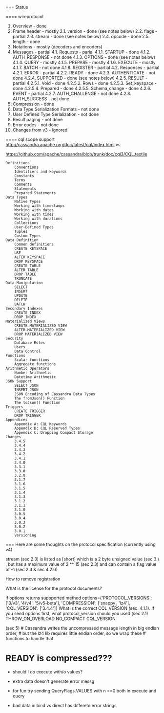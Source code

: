 

=== Status

==== wireprotocol

  1. Overview - done
  2. Frame header - mostly
    2.1. version - done (see notes below)
    2.2. flags - partial
    2.3. stream - done (see notes below)
    2.4. opcode - done
    2.5. length - done
  3. Notations - mostly (decoders and encoders)
  4. Messages - partial
    4.1. Requests - parial
      4.1.1. STARTUP - done
      4.1.2. AUTH_RESPONSE - not done
      4.1.3. OPTIONS - done (see notes below)
      4.1.4. QUERY - mostly
      4.1.5. PREPARE - mostly
      4.1.6. EXECUTE - mostly
      4.1.7. BATCH - not done
      4.1.8. REGISTER - partial
    4.2. Responses - partial
      4.2.1. ERROR - partial
      4.2.2. READY - done
      4.2.3. AUTHENTICATE - not done
      4.2.4. SUPPORTED - done (see notes below)
      4.2.5. RESULT - partial 
        4.2.5.1. Void - done
        4.2.5.2. Rows - done
        4.2.5.3. Set_keyspace - done
        4.2.5.4. Prepared - done
        4.2.5.5. Schema_change - done
      4.2.6. EVENT - partial
      4.2.7. AUTH_CHALLENGE - not done
      4.2.8. AUTH_SUCCESS - not done
  5. Compression - done
  6. Data Type Serialization Formats - not done
  7. User Defined Type Serialization - not done
  8. Result paging - not done
  9. Error codes - not done
  10. Changes from v3 - ignored

==== cql scope support
http://cassandra.apache.org/doc/latest/cql/index.html
vs

https://github.com/apache/cassandra/blob/trunk/doc/cql3/CQL.textile


    Definitions
        Conventions
        Identifiers and keywords
        Constants
        Terms
        Comments
        Statements
        Prepared Statements
    Data Types
        Native Types
        Working with timestamps
        Working with dates
        Working with times
        Working with durations
        Collections
        User-Defined Types
        Tuples
        Custom Types
    Data Definition
        Common definitions
        CREATE KEYSPACE
        USE
        ALTER KEYSPACE
        DROP KEYSPACE
        CREATE TABLE
        ALTER TABLE
        DROP TABLE
        TRUNCATE
    Data Manipulation
        SELECT
        INSERT
        UPDATE
        DELETE
        BATCH
    Secondary Indexes
        CREATE INDEX
        DROP INDEX
    Materialized Views
        CREATE MATERIALIZED VIEW
        ALTER MATERIALIZED VIEW
        DROP MATERIALIZED VIEW
    Security
        Database Roles
        Users
        Data Control
    Functions
        Scalar functions
        Aggregate functions
    Arithmetic Operators
        Number Arithmetic
        Datetime Arithmetic
    JSON Support
        SELECT JSON
        INSERT JSON
        JSON Encoding of Cassandra Data Types
        The fromJson() Function
        The toJson() Function
    Triggers
        CREATE TRIGGER
        DROP TRIGGER
    Appendices
        Appendix A: CQL Keywords
        Appendix B: CQL Reserved Types
        Appendix C: Dropping Compact Storage
    Changes
        3.4.5
        3.4.4
        3.4.3
        3.4.2
        3.4.1
        3.4.0
        3.3.1
        3.3.0
        3.2.0
        3.1.7
        3.1.6
        3.1.5
        3.1.4
        3.1.3
        3.1.2
        3.1.1
        3.1.0
        3.0.5
        3.0.4
        3.0.3
        3.0.2
        3.0.1
        Versioning



=== Here are some thoughts on the protocol specification (currently using v4)

stream (sec 2.3) is listed as [short] which is a 2 byte unsigned value (sec 3.) , but has a maximum value of
2 ** 15 (sec 2.3) and can contain a flag value of -1 (sec 2.3 & sec 4.2.6)

How to remove registration

What is the license for the protocol documents?

if options returns supoported method options={'PROTOCOL_VERSIONS': ['3/v3', '4/v4', '5/v5-beta'], 'COMPRESSION': ['snappy', 'lz4'], 'CQL_VERSION': ['3.4.4']}
What is the correct CQL_VERSION (sec. 4.1.1).  If you send options first, what protocol_version should you used (sec 2.1)   THROW_ON_OVERLOAD  NO_COMPACT CQL_VERSION

(sec 5)     # Cassandra writes the uncompressed message length in big endian order,
            # but the lz4 lib requires little endian order, so we wrap these
            # functions to handle that


# READY is compressed???

* should I do execute with/o values?

* extra data doesn't generate error messg

* for fun try sending QueryFlags.VALUES with n ==0 both in execute and query

* bad data in bind vs direct has differetn error strings